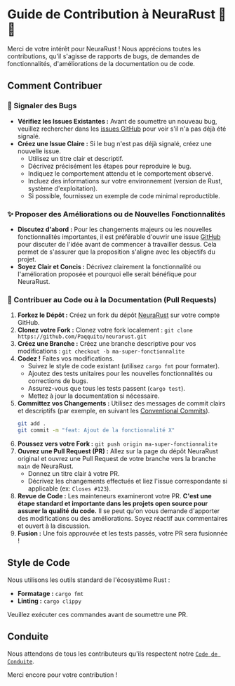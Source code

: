 # Guide de Contribution à NeuraRust 🦀🧠

Merci de votre intérêt pour NeuraRust ! Nous apprécions toutes les contributions, qu'il s'agisse de rapports de bugs, de demandes de fonctionnalités, d'améliorations de la documentation ou de code.

## Comment Contribuer

### 🐞 Signaler des Bugs

*   **Vérifiez les Issues Existantes :** Avant de soumettre un nouveau bug, veuillez rechercher dans les [issues GitHub](https://github.com/Paqquito/neurarust/issues) pour voir s'il n'a pas déjà été signalé.
*   **Créez une Issue Claire :** Si le bug n'est pas déjà signalé, créez une nouvelle issue.
    *   Utilisez un titre clair et descriptif.
    *   Décrivez précisément les étapes pour reproduire le bug.
    *   Indiquez le comportement attendu et le comportement observé.
    *   Incluez des informations sur votre environnement (version de Rust, système d'exploitation).
    *   Si possible, fournissez un exemple de code minimal reproductible.

### ✨ Proposer des Améliorations ou de Nouvelles Fonctionnalités

*   **Discutez d'abord :** Pour les changements majeurs ou les nouvelles fonctionnalités importantes, il est préférable d'ouvrir une issue [GitHub](https://github.com/Paqquito/neurarust/issues) pour discuter de l'idée avant de commencer à travailler dessus. Cela permet de s'assurer que la proposition s'aligne avec les objectifs du projet.
*   **Soyez Clair et Concis :** Décrivez clairement la fonctionnalité ou l'amélioration proposée et pourquoi elle serait bénéfique pour NeuraRust.

### 📝 Contribuer au Code ou à la Documentation (Pull Requests)

1.  **Forkez le Dépôt :** Créez un fork du dépôt [NeuraRust](https://github.com/Paqquito/neurarust) sur votre compte GitHub.
2.  **Clonez votre Fork :** Clonez votre fork localement : `git clone https://github.com/Paqquito/neurarust.git`
3.  **Créez une Branche :** Créez une branche descriptive pour vos modifications : `git checkout -b ma-super-fonctionnalite`
4.  **Codez !** Faites vos modifications. 
    *   Suivez le style de code existant (utilisez `cargo fmt` pour formater).
    *   Ajoutez des tests unitaires pour les nouvelles fonctionnalités ou corrections de bugs.
    *   Assurez-vous que tous les tests passent (`cargo test`).
    *   Mettez à jour la documentation si nécessaire.
5.  **Committez vos Changements :** Utilisez des messages de commit clairs et descriptifs (par exemple, en suivant les [Conventional Commits](https://www.conventionalcommits.org/)).
    ```bash
    git add .
    git commit -m "feat: Ajout de la fonctionnalité X"
    ```
6.  **Poussez vers votre Fork :** `git push origin ma-super-fonctionnalite`
7.  **Ouvrez une Pull Request (PR) :** Allez sur la page du dépôt NeuraRust original et ouvrez une Pull Request de votre branche vers la branche `main` de NeuraRust.
    *   Donnez un titre clair à votre PR.
    *   Décrivez les changements effectués et liez l'issue correspondante si applicable (ex: `Closes #123`).
8.  **Revue de Code :** Les mainteneurs examineront votre PR. **C'est une étape standard et importante dans les projets open source pour assurer la qualité du code.** Il se peut qu'on vous demande d'apporter des modifications ou des améliorations. Soyez réactif aux commentaires et ouvert à la discussion.
9.  **Fusion :** Une fois approuvée et les tests passés, votre PR sera fusionnée !

## Style de Code

Nous utilisons les outils standard de l'écosystème Rust :

*   **Formatage :** `cargo fmt`
*   **Linting :** `cargo clippy`

Veuillez exécuter ces commandes avant de soumettre une PR.

## Conduite

Nous attendons de tous les contributeurs qu'ils respectent notre [`Code de Conduite`](CODE_OF_CONDUCT.md).

Merci encore pour votre contribution ! 